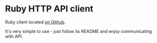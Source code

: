 # Ruby HTTP API client

Ruby client located [on Github](https://github.com/centrifugal/rubycent).

It's very simple to use - just follow its README and enjoy communicating with API.

